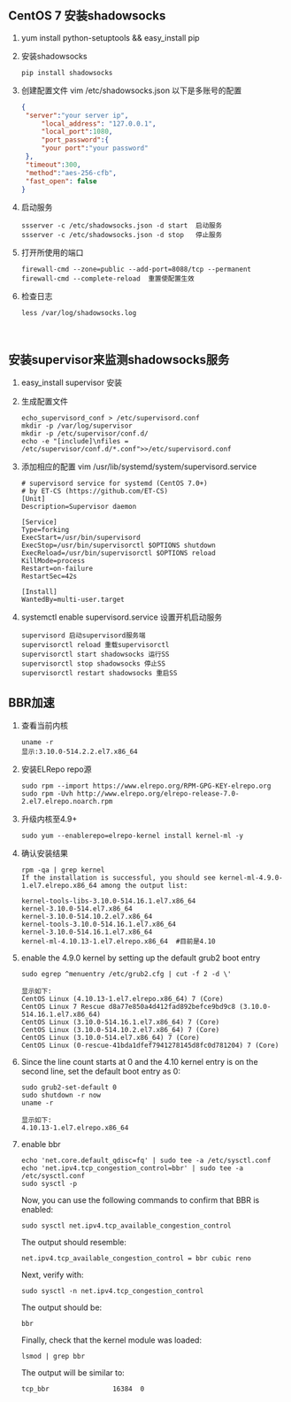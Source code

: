 

## CentOS 7 安装shadowsocks

1. yum install python-setuptools && easy_install pip

2. 安装shadowsocks

   ```
   pip install shadowsocks
   ```

3. 创建配置文件     vim /etc/shadowsocks.json 以下是多账号的配置

   ```json
   {
   	"server":"your server ip",
     	"local_address": "127.0.0.1",
     	"local_port":1080,
     	"port_password":{    
   		"your port":"your password"
   	},
   	"timeout":300,
   	"method":"aes-256-cfb",
   	"fast_open": false
   }
   ```

4. 启动服务

   ```
   ssserver -c /etc/shadowsocks.json -d start  启动服务
   ssserver -c /etc/shadowsocks.json -d stop   停止服务
   ```

5. 打开所使用的端口

   ```
   firewall-cmd --zone=public --add-port=8088/tcp --permanent
   firewall-cmd --complete-reload  重置使配置生效
   ```

6. 检查日志

   ```
   less /var/log/shadowsocks.log
   ```

   ​

## 安装supervisor来监测shadowsocks服务

1. easy_install supervisor  安装

2. 生成配置文件

   ```
   echo_supervisord_conf > /etc/supervisord.conf
   mkdir -p /var/log/supervisor
   mkdir -p /etc/supervisor/conf.d/
   echo -e "[include]\nfiles = /etc/supervisor/conf.d/*.conf">>/etc/supervisord.conf
   ```

3. 添加相应的配置  vim /usr/lib/systemd/system/supervisord.service

   ```
   # supervisord service for systemd (CentOS 7.0+)
   # by ET-CS (https://github.com/ET-CS)
   [Unit]
   Description=Supervisor daemon

   [Service]
   Type=forking
   ExecStart=/usr/bin/supervisord
   ExecStop=/usr/bin/supervisorctl $OPTIONS shutdown
   ExecReload=/usr/bin/supervisorctl $OPTIONS reload
   KillMode=process
   Restart=on-failure
   RestartSec=42s

   [Install]
   WantedBy=multi-user.target
   ```

4. systemctl enable supervisord.service 设置开机启动服务

   ```
   supervisord 启动supervisord服务端
   supervisorctl reload 重载supervisorctl
   supervisorctl start shadowsocks 运行SS
   supervisorctl stop shadowsocks 停止SS
   supervisorctl restart shadowsocks 重启SS
   ```





## BBR加速

1. 查看当前内核

   ```
   uname -r
   显示:3.10.0-514.2.2.el7.x86_64
   ```

2. 安装ELRepo repo源

   ```
   sudo rpm --import https://www.elrepo.org/RPM-GPG-KEY-elrepo.org
   sudo rpm -Uvh http://www.elrepo.org/elrepo-release-7.0-2.el7.elrepo.noarch.rpm
   ```

3. 升级内核至4.9+

   ```
   sudo yum --enablerepo=elrepo-kernel install kernel-ml -y
   ```

4. 确认安装结果

   ```
   rpm -qa | grep kernel
   If the installation is successful, you should see kernel-ml-4.9.0-1.el7.elrepo.x86_64 among the output list:
   ```

   ```
   kernel-tools-libs-3.10.0-514.16.1.el7.x86_64
   kernel-3.10.0-514.el7.x86_64
   kernel-3.10.0-514.10.2.el7.x86_64
   kernel-tools-3.10.0-514.16.1.el7.x86_64
   kernel-3.10.0-514.16.1.el7.x86_64
   kernel-ml-4.10.13-1.el7.elrepo.x86_64  #目前是4.10
   ```

5. enable the 4.9.0 kernel by setting up the default grub2 boot entry

   ```
   sudo egrep ^menuentry /etc/grub2.cfg | cut -f 2 -d \'
   ```

   ```
   显示如下:
   CentOS Linux (4.10.13-1.el7.elrepo.x86_64) 7 (Core)
   CentOS Linux 7 Rescue d8a77e850a4d412fad892befce9bd9c8 (3.10.0-514.16.1.el7.x86_64)
   CentOS Linux (3.10.0-514.16.1.el7.x86_64) 7 (Core)
   CentOS Linux (3.10.0-514.10.2.el7.x86_64) 7 (Core)
   CentOS Linux (3.10.0-514.el7.x86_64) 7 (Core)
   CentOS Linux (0-rescue-41bda1dfef7941278145d8fc0d781204) 7 (Core)
   ```

6. Since the line count starts at 0 and the 4.10 kernel entry is on the second line, set the default boot entry as 0:

   ```
   sudo grub2-set-default 0
   sudo shutdown -r now
   uname -r
   ```

   ```
   显示如下:
   4.10.13-1.el7.elrepo.x86_64
   ```

7. enable bbr

   ```
   echo 'net.core.default_qdisc=fq' | sudo tee -a /etc/sysctl.conf
   echo 'net.ipv4.tcp_congestion_control=bbr' | sudo tee -a /etc/sysctl.conf
   sudo sysctl -p
   ```

   Now, you can use the following commands to confirm that BBR is enabled:

   ```
   sudo sysctl net.ipv4.tcp_available_congestion_control
   ```

   The output should resemble:

   ```
   net.ipv4.tcp_available_congestion_control = bbr cubic reno
   ```

   Next, verify with:

   ```
   sudo sysctl -n net.ipv4.tcp_congestion_control
   ```

   The output should be:

   ```
   bbr
   ```

   Finally, check that the kernel module was loaded:

   ```
   lsmod | grep bbr
   ```

   The output will be similar to:

   ```
   tcp_bbr                16384  0
   ```